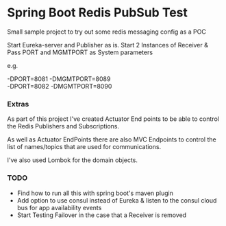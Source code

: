 # Spring Boot Redis PubSub Test

Small sample project to try out some redis messaging config as a POC

Start Eureka-server and Publisher as is.
Start 2 Instances of Receiver
& Pass PORT and MGMTPORT as System parameters

e.g.

-DPORT=8081 -DMGMTPORT=8089<br/>
-DPORT=8082 -DMGMTPORT=8090

### Extras

As part of this project I've created Actuator End points to be able to control the Redis Publishers and Subscriptions.

As well as Actuator EndPoints there are also MVC Endpoints to control the list of names/topics that are used for communications.

I've also used Lombok for the domain objects.


### TODO

- Find how to run all this with spring boot's maven plugin
- Add option to use consul instead of Eureka & listen to the consul cloud bus for app availability events
- Start Testing Failover in the case that a Receiver is removed
